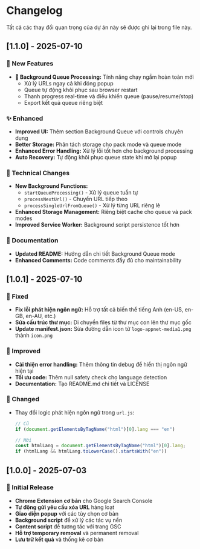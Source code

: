 # Changelog

Tất cả các thay đổi quan trọng của dự án này sẽ được ghi lại trong file này.

## [1.1.0] - 2025-07-10

### 🚀 New Features
- **🔄 Background Queue Processing:** Tính năng chạy ngầm hoàn toàn mới
  - Xử lý URLs ngay cả khi đóng popup
  - Queue tự động khôi phục sau browser restart
  - Thanh progress real-time và điều khiển queue (pause/resume/stop)
  - Export kết quả queue riêng biệt

### ✨ Enhanced
- **Improved UI:** Thêm section Background Queue với controls chuyên dụng
- **Better Storage:** Phân tách storage cho pack mode và queue mode
- **Enhanced Error Handling:** Xử lý lỗi tốt hơn cho background processing
- **Auto Recovery:** Tự động khôi phục queue state khi mở lại popup

### 🔧 Technical Changes
- **New Background Functions:**
  - `startQueueProcessing()` - Xử lý queue tuần tự
  - `processNextUrl()` - Chuyển URL tiếp theo
  - `processSingleUrlFromQueue()` - Xử lý từng URL riêng lẻ
- **Enhanced Storage Management:** Riêng biệt cache cho queue và pack modes
- **Improved Service Worker:** Background script persistence tốt hơn

### 📝 Documentation
- **Updated README:** Hướng dẫn chi tiết Background Queue mode
- **Enhanced Comments:** Code comments đầy đủ cho maintainability

## [1.0.1] - 2025-07-10

### 🔧 Fixed
- **Fix lỗi phát hiện ngôn ngữ:** Hỗ trợ tất cả biến thể tiếng Anh (en-US, en-GB, en-AU, etc.)
- **Sửa cấu trúc thư mục:** Di chuyển files từ thư mục con lên thư mục gốc
- **Update manifest.json:** Sửa đường dẫn icon từ `logo-appnet-media1.png` thành `icon.png`

### 🚀 Improved
- **Cải thiện error handling:** Thêm thông tin debug để hiển thị ngôn ngữ hiện tại
- **Tối ưu code:** Thêm null safety check cho language detection
- **Documentation:** Tạo README.md chi tiết và LICENSE

### 📝 Changed
- Thay đổi logic phát hiện ngôn ngữ trong `url.js`:
  ```javascript
  // Cũ
  if (document.getElementsByTagName("html")[0].lang === "en")
  
  // Mới
  const htmlLang = document.getElementsByTagName("html")[0].lang;
  if (htmlLang && htmlLang.toLowerCase().startsWith("en"))
  ```

## [1.0.0] - 2025-07-03

### 🎉 Initial Release
- **Chrome Extension cơ bản** cho Google Search Console
- **Tự động gửi yêu cầu xóa URL** hàng loạt
- **Giao diện popup** với các tùy chọn cơ bản
- **Background script** để xử lý các tác vụ nền
- **Content script** để tương tác với trang GSC
- **Hỗ trợ temporary removal** và permanent removal
- **Lưu trữ kết quả** và thống kê cơ bản

